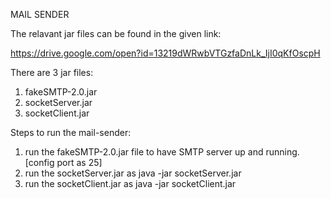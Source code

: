 MAIL SENDER

The relavant jar files can be found in the given link:

https://drive.google.com/open?id=13219dWRwbVTGzfaDnLk_IjI0qKfOscpH

There are 3 jar files:
  1. fakeSMTP-2.0.jar
  2. socketServer.jar
  3. socketClient.jar
  
Steps to run the mail-sender:
1. run the fakeSMTP-2.0.jar file to have SMTP server up and running. [config port as 25]
2. run the socketServer.jar as java -jar socketServer.jar
3. run the socketClient.jar as java -jar socketClient.jar <number of requests> <number of threads>
  
